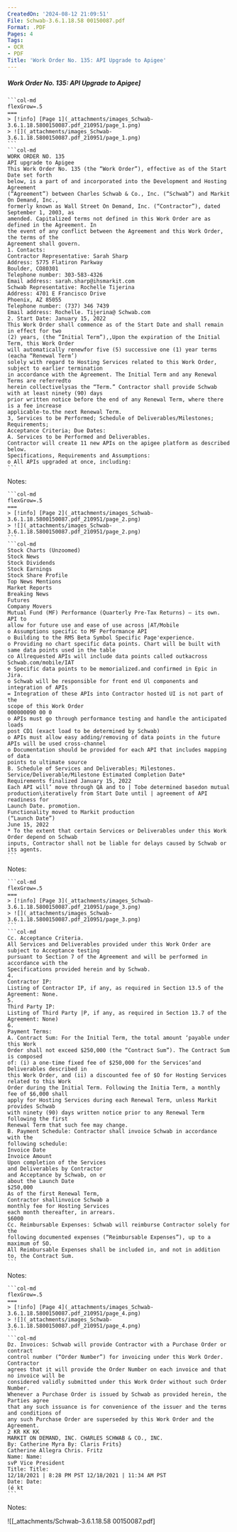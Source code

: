 ```yaml
---
CreatedOn: '2024-08-12 21:09:51'
File: Schwab-3.6.1.18.58 00150087.pdf
Format: .PDF
Pages: 4
Tags:
- OCR
- PDF
Title: 'Work Order No. 135: API Upgrade to Apigee'
---
```


##### Work Order No. 135: API Upgrade to Apigee]

  
````col
```col-md
flexGrow=.5
===
> [!info] [Page 1](_attachments/images_Schwab-3.6.1.18.5800150087.pdf_210951/page_1.png)
> ![](_attachments/images_Schwab-3.6.1.18.5800150087.pdf_210951/page_1.png)
```  
```col-md
WORK ORDER NO. 135
API upgrade to Apigee  
This Work Order No. 135 (the “Work Order”), effective as of the Start Date set forth
below, is a part of and incorporated into the Development and Hosting Agreement
(“Agreement”) between Charles Schwab & Co., Inc. (“Schwab”) and Markit On Demand, Inc.,
formerly known as Wall Street On Demand, Inc. (“Contractor”), dated September 1, 2003, as
amended. Capitalized terms not defined in this Work Order are as defined in the Agreement. In
the event of any conflict between the Agreement and this Work Order, the terms of the
Agreement shall govern.  
1. Contacts:
Contractor Representative: Sarah Sharp
Address: 5775 Flatiron Parkway
Boulder, CO80301
Telephone number: 303-583-4326
Email address: sarah.sharp@ihsmarkit.com
Schwab Representative: Rochelle Tijerina
Address: 4701 E Francisco Drive
Phoenix, AZ 85055
Telephone number: (737) 346 7439
Email address: Rochelle. Tijerina@ Schwab.com
2. Start Date: January 15, 2022  
This Work Order shall commence as of the Start Date and shall remain in effect for two
(2) years, (the “Initial Term”),,Upon the expiration of the Initial Term, this Work Order
will automatically renewfor five (5) successive one (1) year terms (eacha “Renewal Term’)
solely with regard to Hosting Services related to this Work Order, subject to earlier termination
in accordance with the Agreement. The Initial Term and any Renewal Terms are referredto
herein collectivelysas the “Term.” Contractor shall provide Schwab with at least ninety (90) days
prior written notice before the end of any Renewal Term, where there is a fee increase
applicable-to.the next Renewal Term.  
3, Services to be Performed; Schedule of Deliverables/Milestones; Requirements;
Acceptance Criteria; Due Dates:
A. Services to be Performed and Deliverables.
Contractor will create 11 new APIs on the apigee platform as described below.  
Specifications, Requirements and Assumptions:
o All APIs upgraded at once, including:  
```
````
Notes:    
````col
```col-md
flexGrow=.5
===
> [!info] [Page 2](_attachments/images_Schwab-3.6.1.18.5800150087.pdf_210951/page_2.png)
> ![](_attachments/images_Schwab-3.6.1.18.5800150087.pdf_210951/page_2.png)
```  
```col-md
Stock Charts (Unzoomed)
Stock News
Stock Dividends
Stock Earnings
Stock Share Profile
Top News Mentions
Market Reports
Breaking News
Futures
Company Movers
Mutual Fund (MF) Performance (Quarterly Pre-Tax Returns) — its own. API to
allow for future use and ease of use across |AT/Mobile
o Assumptions specific to MF Performance API
o Building to the RMS Beta Symbol Specific Page'experience.
o Providing no chart specific data points. Chart will be built with
same data points used in the table
co Allrequested APIs will include data points called outkacross
Schwab.com/mobile/IAT
e Specific data points to be memorialized.and confirmed in Epic in Jira.
o Schwab will be responsible for front end Ul components and integration of APIs
= Integration of these APIs into Contractor hosted UI is not part of the
scope of this Work Order  
000000090 00 0  
o APIs must go through performance testing and handle the anticipated loads
post CD1 (exact load to be determined by Schwab)  
o APIs must allow easy adding/removing of data points in the future
APIs will be used cross-channel  
o Documentation should be provided for each API that includes mapping of data
points to ultimate source  
B. Schedule of Services and Deliverables; Milestones.
Service/Deliverable/Milestone Estimated Completion Date*
Requirements finalized January 15, 2022  
Each API will’ move through QA and to | Tobe determined basedon mutual
production\iteratively from Start Date until | agreement of API readiness for
Launch Date. promotion.  
Functionality moved to Markit production
(“Launch Date”)
June 15, 2022  
* To the extent that certain Services or Deliverables under this Work Order depend on Schwab
inputs, Contractor shall not be liable for delays caused by Schwab or its agents.  
```
````
Notes:    
````col
```col-md
flexGrow=.5
===
> [!info] [Page 3](_attachments/images_Schwab-3.6.1.18.5800150087.pdf_210951/page_3.png)
> ![](_attachments/images_Schwab-3.6.1.18.5800150087.pdf_210951/page_3.png)
```  
```col-md
Cc. Acceptance Criteria.  
All Services and Deliverables provided under this Work Order are subject to Acceptance testing
pursuant to Section 7 of the Agreement and will be performed in accordance with the
Specifications provided herein and by Schwab.  
4.  
Contractor IP:  
Listing of Contractor IP, if any, as required in Section 13.5 of the Agreement: None.  
5.  
Third Party IP:  
Listing of Third Party |P, if any, as required in Section 13.7 of the Agreement: None)  
6.  
Payment Terms:  
A. Contract Sum: For the Initial Term, the total amount ‘payable under this Work
Order shall not exceed $250,000 (the “Contract Sum”). The Contract Sum is composed
of: (i) a one-time fixed fee of $250,000 for the Services‘and Deliverables described in
this Work Order, and (ii) a discounted fee of $O for Hosting Services related to this Work
Order during the Initial Term. Following the Initia Term, a monthly fee of $6,000 shall
apply for Hosting Services during each Renewal Term, unless Markit provides Schwab
with ninety (90) days written notice prior to any Renewal Term following the first  
Renewal Term that such fee may change.  
B. Payment Schedule: Contractor shall invoice Schwab in accordance with the  
following schedule:  
Invoice Date  
Invoice Amount  
Upon completion of the Services
and Deliverables by Contractor
and Acceptance by Schwab, on or
about the Launch Date  
$250,000  
As of the first Renewal Term,
Contractor shallinvoice Schwab a
monthly fee for Hosting Services  
each month thereafter, in arrears.  
$6000  
Cc. Reimbursable Expenses: Schwab will reimburse Contractor solely for the
following documented expenses (“Reimbursable Expenses”), up to a maximum of SO.
All Reimbursable Expenses shall be included in, and not in addition to, the Contract Sum.  
```
````
Notes:    
````col
```col-md
flexGrow=.5
===
> [!info] [Page 4](_attachments/images_Schwab-3.6.1.18.5800150087.pdf_210951/page_4.png)
> ![](_attachments/images_Schwab-3.6.1.18.5800150087.pdf_210951/page_4.png)
```  
```col-md
Dz. Invoices: Schwab will provide Contractor with a Purchase Order or contract
control number (“Order Number”) for invoicing under this Work Order. Contractor
agrees that it will provide the Order Number on each invoice and that no invoice will be
considered validly submitted under this Work Order without such Order Number.
Whenever a Purchase Order is issued by Schwab as provided herein, the Parties agree
that any such issuance is for convenience of the issuer and the terms and conditions of
any such Purchase Order are superseded by this Work Order and the Agreement.  
2 KR KK KK  
MARKIT ON DEMAND, INC. CHARLES SCHWAB & CO., INC.
By: Catherine Myra By: Claris Frits}  
Catherine Allegra Chris. Fritz
Name: Name:  
svP Vice President  
Title: Title:  
12/18/2021 | 8:28 PM PST 12/18/2021 | 11:34 AM PST
Date: Date:  
(é kt  
```
````
Notes:  


![[_attachments/Schwab-3.6.1.18.58 00150087.pdf]